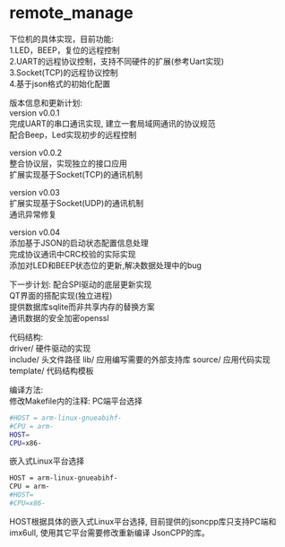 # remote_manage

下位机的具体实现，目前功能:  
1.LED，BEEP，复位的远程控制  
2.UART的远程协议控制，支持不同硬件的扩展(参考Uart实现)  
3.Socket(TCP)的远程协议控制  
4.基于json格式的初始化配置  

版本信息和更新计划:  
version v0.0.1  
完成UART的串口通讯实现, 建立一套局域网通讯的协议规范  
配合Beep，Led实现初步的远程控制  

version v0.0.2  
整合协议层，实现独立的接口应用  
扩展实现基于Socket(TCP)的通讯机制  

version v0.03  
扩展实现基于Socket(UDP)的通讯机制  
通讯异常修复  

version v0.04  
添加基于JSON的启动状态配置信息处理  
完成协议通讯中CRC校验的实际实现  
添加对LED和BEEP状态位的更新,解决数据处理中的bug  

下一步计划:
配合SPI驱动的底层更新实现    
QT界面的搭配实现(独立进程)  
提供数据库sqlite而非共享内存的替换方案  
通讯数据的安全加密openssl  

代码结构:  
driver/ 硬件驱动的实现  
include/ 头文件路径
lib/ 应用编写需要的外部支持库
source/ 应用代码实现
template/ 代码结构模板  

编译方法:  
修改Makefile内的注释:
PC端平台选择    
```bash
#HOST = arm-linux-gnueabihf-
#CPU = arm-
HOST=
CPU=x86-
```
嵌入式Linux平台选择
```bash
HOST = arm-linux-gnueabihf-
CPU = arm-
#HOST=
#CPU=x86-
```
HOST根据具体的嵌入式Linux平台选择, 目前提供的jsoncpp库只支持PC端和imx6ull, 使用其它平台需要修改重新编译   JsonCPP的库。  